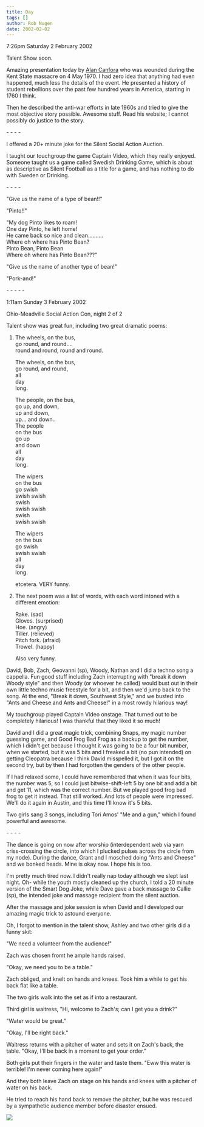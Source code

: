 ```yaml
---
title: Day
tags: []
author: Rob Nugen
date: 2002-02-02
---
```


<title></title>
<p class=date>7:26pm Saturday 2 February 2002</p>

<p>Talent Show soon.</p>

<p>Amazing presentation today by <a
href="http://www.alancanfora.com">Alan Canfora</a> who was wounded
during the Kent State massacre on 4 May 1970.  I had zero idea that
anything had even happened, much less the details of the event.  He
presented a history of student rebellions over the past few hundred
years in America, starting in 1760 I think.</p>

<p>Then he described the anti-war efforts in late 1960s and tried to
give the most objective story possible.  Awesome stuff.  Read his
website; I cannot possibly do justice to the story.</p>

<p>- - - -</p>

<p>I offered a 20+ minute joke for the Silent Social Action Auction.</p>

<p>I taught our touchgroup the game Captain Video, which they really
enjoyed.  Someone taught us a game called Swedish Drinking Game, which
is about as descriptive as Silent Football as a title for a game, and
has nothing to do with Sweden or Drinking.</p>

<p>- - - -</p>

<p>"Give us the name of a type of bean!!"</p>

<p>"Pinto!!"</p>

<p>"My dog Pinto likes to roam!
<br>One day Pinto, he left home!
<br>He came back so nice and clean..........
<br>Where oh where has Pinto Bean?
<br>Pinto Bean, Pinto Bean
<br>Where oh where has Pinto Bean???"</p>

<p>"Give us the name of another type of bean!"</p>

<p>"Pork-and!"</p>

<p>- - - - -</p>

<p class=date>1:11am Sunday 3 February 2002</p>

<p>Ohio-Meadville Social Action Con, night 2 of 2</p>

<p>Talent show was great fun, including two great dramatic poems:</p>

<ol>
<li><p>The wheels, on the bus,
<br>go round, and round.... 
<br>round and round, round and round.</p>
<p>The wheels, on the bus, 
<br>go round, and round,
<br>all
<br>day
<br>long.</p>

<p>The people, on the bus,
<br>go up, and down,
<br>up and down,
<br>up... and down..
<br>The people
<br>on the bus
<br>go up
<br>and down
<br>all
<br>day
<br>long.</p>

<p>The wipers
<br>on the bus
<br>go swish
<br>swish swish
<br>swish
<br>swish swish
<br>swish
<br>swish swish</p>

<p>The wipers
<br>on the bus
<br>go swish
<br>swish swish
<br>all 
<br>day
<br>long.</p>

<p>etcetera.  VERY funny.</p></li>

<li><p>The next poem was a list of words, with each word intoned with
a different emotion:</p>

<p>Rake.   (sad)
<br>Gloves.  (surprised)
<br>Hoe.  (angry)
<br>Tiller. (relieved)
<br>Pitch fork. (afraid)
<br>Trowel. (happy)</p>

<p>Also very funny.</p>
</li>
</ol>

<p>David, Bob, Zach, Geovanni (sp), Woody, Nathan and I did a techno
song a cappella.  Fun good stuff including Zach interrupting with
"break it down Woody style" and then Woody (or whoever he called)
would bust out in their own little techno music freestyle for a bit,
and then we'd jump back to the song.  At the end, "Break it down,
Southwest Style," and we busted into "Ants and Cheese and Ants and
Cheese!" in a most rowdy hilarious way!</p>

<p>My touchgroup played Captain Video onstage.  That turned out to be
completely hilarious!  I was thankful that they liked it so much!</p>

<p>David and I did a great magic trick, combining Snaps, my magic
number guessing game, and Good Frog Bad Frog as a backup to get the
number, which I didn't get because I thought it was going to be a four
bit number, when we started, but it was 5 bits and I freaked a bit (no
pun intended) on getting Cleopatra because I think David misspelled
it, but I got it on the second try, but by then I had forgotten the
genders of the other people.</p>

<p>If I had relaxed some, I could have remembered that when it was
four bits, the number was 5, so I could just bitwise-shift-left 5 by
one bit and add a bit and get 11, which was the correct number.  But
we played good frog bad frog to get it instead.  That still worked.
And lots of people were impressed.  We'll do it again in Austin, and
this time I'll know it's 5 bits.</p>

<p>Two girls sang 3 songs, including Tori Amos' "Me and a gun," which
I found powerful and awesome.</p>

<p>- - - -</p>

 <p>The dance is going on now after worship (interdependent web via
 yarn criss-crossing the circle, into which I plucked pulses across
 the circle from my node).  During the dance, Grant and I mosched
 doing "Ants and Cheese" and we bonked heads.  Mine is okay now.  I
 hope his is too.</p>

<p>I'm pretty much tired now.  I didn't really nap today although we
slept last night.  Oh- while the youth mostly cleaned up the church, I
told a 20 minute version of the Smart Dog Joke, while Dave gave a back
massage to Callie (sp), the intended joke and massage recipient from
the silent auction.</p>

<p>After the massage and joke session is when David and I developed
our amazing magic trick to astound everyone.</p>

<p>Oh, I forgot to mention in the talent show, Ashley and two other
girls did a funny skit:</p>

<p>"We need a volunteer from the audience!"</p>

<p>Zach was chosen fromt he ample hands raised.</p>

<p>"Okay, we need you to be a table."</p>

<p>Zach obliged, and knelt on hands and knees.  Took him a while to
get his back flat like a table.</p>

<p>The two girls walk into the set as if into a restaurant.</p>

<p>Third girl is waitress, "Hi, welcome to Zach's; can I get you a drink?"</p>

<p>"Water would be great."</p>

<p>"Okay, I'll be right back."</p>

<p>Waitress returns with a pitcher of water and sets it on Zach's
back, the table.  "Okay, I'll be back in a moment to get your order."</p>

<p>Both girls put their fingers in the water and taste them.  "Eww
this water is terrible!  I'm never coming here again!"</p>

<p>And they both leave Zach on stage on his hands and knees with a
pitcher of water on his back.</p>

<p>He tried to reach his hand back to remove the pitcher, but he was
rescued by a sympathetic audience member before disaster ensued.</p>

<p><img src='/images/rob/wL-ROB.gif'/></p>

